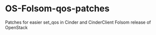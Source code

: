 OS-Folsom-qos-patches
=====================

Patches for easier set_qos in Cinder and CinderClient Folsom release of OpenStack
